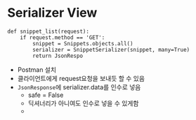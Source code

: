 # Serializer View

```
def snippet_list(request):
    if request.method == 'GET':
        snippet = Snippets.objects.all()
        serializer = SnippetSerializer(snippet, many=True)
        return JsonRespo
```

* Postman 설치
* 클라이언트에게 request요청을 보내듯 할 수 있음
* `JsonResponse`에 serializer.data를 인수로 넣음
	* safe = False
	* 딕셔너리가 아니여도 인수로 넣을 수 있게함
	* 